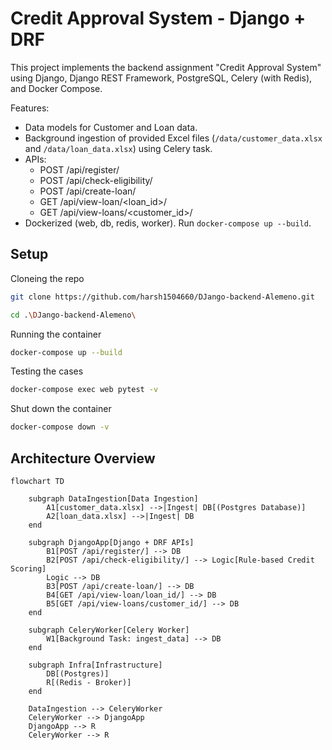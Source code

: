 # Credit Approval System - Django + DRF

This project implements the backend assignment "Credit Approval System" using Django, Django REST Framework, PostgreSQL, Celery (with Redis), and Docker Compose.

Features:
- Data models for Customer and Loan data.
- Background ingestion of provided Excel files (`/data/customer_data.xlsx` and `/data/loan_data.xlsx`) using Celery task.
- APIs:
  - POST /api/register/
  - POST /api/check-eligibility/
  - POST /api/create-loan/
  - GET  /api/view-loan/<loan_id>/
  - GET  /api/view-loans/<customer_id>/
- Dockerized (web, db, redis, worker). Run `docker-compose up --build`.

## Setup

Cloneing the repo
```bash
git clone https://github.com/harsh1504660/DJango-backend-Alemeno.git
```
```bash
cd .\DJango-backend-Alemeno\
```

Running the container
```bash
docker-compose up --build
```

Testing the cases
```bash
docker-compose exec web pytest -v
```

Shut down the container
```bash
docker-compose down -v
```

## Architecture Overview
```mermaid
flowchart TD

    subgraph DataIngestion[Data Ingestion]
        A1[customer_data.xlsx] -->|Ingest| DB[(Postgres Database)]
        A2[loan_data.xlsx] -->|Ingest| DB
    end

    subgraph DjangoApp[Django + DRF APIs]
        B1[POST /api/register/] --> DB
        B2[POST /api/check-eligibility/] --> Logic[Rule-based Credit Scoring]
        Logic --> DB
        B3[POST /api/create-loan/] --> DB
        B4[GET /api/view-loan/loan_id/] --> DB
        B5[GET /api/view-loans/customer_id/] --> DB
    end

    subgraph CeleryWorker[Celery Worker]
        W1[Background Task: ingest_data] --> DB
    end

    subgraph Infra[Infrastructure]
        DB[(Postgres)]
        R[(Redis - Broker)]
    end

    DataIngestion --> CeleryWorker
    CeleryWorker --> DjangoApp
    DjangoApp --> R
    CeleryWorker --> R


